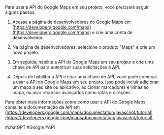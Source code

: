 Para usar a API do Google Maps em seu projeto, você precisará seguir alguns passos:

1.  Acesse a página de desenvolvedores do Google Maps em [https://developers.google.com/maps](https://developers.google.com/maps) e crie uma conta de desenvolvedor.
    
2.  Na página de desenvolvedores, selecione o produto "Maps" e crie um novo projeto.
    
3.  Em seguida, habilite a API do Google Maps em seu projeto e crie uma chave de API para autenticar suas solicitações à API.
    
4.  Depois de habilitar a API e criar uma chave de API, você pode começar a usar a API do Google Maps em seu projeto. Isso pode incluir adicionar um mapa a seu site ou aplicativo, adicionar marcadores e linhas ao mapa, ou usar recursos avançados como rotas e direções.
    

Para obter mais informações sobre como usar a API do Google Maps, consulte a documentação da API em [https://developers.google.com/maps/documentation/javascript/tutorial](https://developers.google.com/maps/documentation/javascript/tutorial).

#chatGPT #Google #API